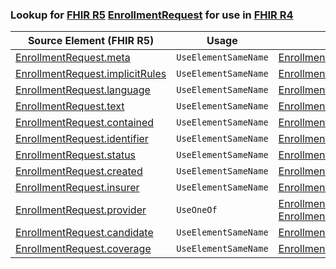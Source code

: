 ### Lookup for [FHIR R5](https://hl7.org/fhir/R5/) [EnrollmentRequest](https://hl7.org/fhir/R5/EnrollmentRequest.html) for use in [FHIR R4](https://hl7.org/fhir/R4/)

| Source Element (FHIR R5) | Usage | Target |
| -------------- | ----- | ------ |
| [EnrollmentRequest.meta](https://hl7.org/fhir/R5/EnrollmentRequest.html#resource) | `UseElementSameName` | [EnrollmentRequest.meta](https://hl7.org/fhir/R4/EnrollmentRequest.html#resource) |
| [EnrollmentRequest.implicitRules](https://hl7.org/fhir/R5/EnrollmentRequest.html#resource) | `UseElementSameName` | [EnrollmentRequest.implicitRules](https://hl7.org/fhir/R4/EnrollmentRequest.html#resource) |
| [EnrollmentRequest.language](https://hl7.org/fhir/R5/EnrollmentRequest.html#resource) | `UseElementSameName` | [EnrollmentRequest.language](https://hl7.org/fhir/R4/EnrollmentRequest.html#resource) |
| [EnrollmentRequest.text](https://hl7.org/fhir/R5/EnrollmentRequest.html#resource) | `UseElementSameName` | [EnrollmentRequest.text](https://hl7.org/fhir/R4/EnrollmentRequest.html#resource) |
| [EnrollmentRequest.contained](https://hl7.org/fhir/R5/EnrollmentRequest.html#resource) | `UseElementSameName` | [EnrollmentRequest.contained](https://hl7.org/fhir/R4/EnrollmentRequest.html#resource) |
| [EnrollmentRequest.identifier](https://hl7.org/fhir/R5/EnrollmentRequest.html#resource) | `UseElementSameName` | [EnrollmentRequest.identifier](https://hl7.org/fhir/R4/EnrollmentRequest.html#resource) |
| [EnrollmentRequest.status](https://hl7.org/fhir/R5/EnrollmentRequest.html#resource) | `UseElementSameName` | [EnrollmentRequest.status](https://hl7.org/fhir/R4/EnrollmentRequest.html#resource) |
| [EnrollmentRequest.created](https://hl7.org/fhir/R5/EnrollmentRequest.html#resource) | `UseElementSameName` | [EnrollmentRequest.created](https://hl7.org/fhir/R4/EnrollmentRequest.html#resource) |
| [EnrollmentRequest.insurer](https://hl7.org/fhir/R5/EnrollmentRequest.html#resource) | `UseElementSameName` | [EnrollmentRequest.insurer](https://hl7.org/fhir/R4/EnrollmentRequest.html#resource) |
| [EnrollmentRequest.provider](https://hl7.org/fhir/R5/EnrollmentRequest.html#resource) | `UseOneOf` | [EnrollmentRequest.provider](https://hl7.org/fhir/R4/EnrollmentRequest.html#resource)<br />[EnrollmentRequest.provider](https://hl7.org/fhir/R4/EnrollmentRequest.html#resource) |
| [EnrollmentRequest.candidate](https://hl7.org/fhir/R5/EnrollmentRequest.html#resource) | `UseElementSameName` | [EnrollmentRequest.candidate](https://hl7.org/fhir/R4/EnrollmentRequest.html#resource) |
| [EnrollmentRequest.coverage](https://hl7.org/fhir/R5/EnrollmentRequest.html#resource) | `UseElementSameName` | [EnrollmentRequest.coverage](https://hl7.org/fhir/R4/EnrollmentRequest.html#resource) |
